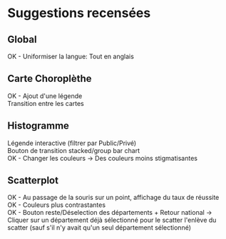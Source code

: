 # Suggestions recensées
## Global

OK - Uniformiser la langue: Tout en anglais

## Carte Choroplèthe

OK - Ajout d'une légende  
Transition entre les cartes

## Histogramme

Légende interactive (filtrer par Public/Privé)  
Bouton de transition stacked/group bar chart  
OK - Changer les couleurs -> Des couleurs moins stigmatisantes  

## Scatterplot

OK - Au passage de la souris sur un point, affichage du taux de réussite  
OK - Couleurs plus contrastantes  
OK - Bouton reste/Déselection des départements + Retour national -> Cliquer sur un département déjà sélectionné pour le scatter l'enlève du scatter (sauf s'il n'y avait qu'un seul département sélectionné)
